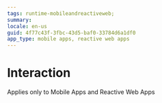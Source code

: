 ```yaml
---
tags: runtime-mobileandreactiveweb;  
summary: 
locale: en-us
guid: 4f77c43f-3fbc-43d5-baf0-33784d6a1df0
app_type: mobile apps, reactive web apps
---
```


# Interaction

<div class="info" markdown="1">

Applies only to Mobile Apps and Reactive Web Apps

</div>
